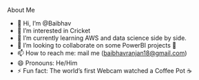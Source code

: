 About Me

- 👋 Hi, I’m @Baibhav
- 👀 I’m interested in Cricket
- 🌱 I’m currently learning AWS and data science side by side.
- 💞️ I’m looking to collaborate on some PowerBI projects 👀
- 📫 How to reach me: mail me (baibhavranjan18@gmail.com)
- 😄 Pronouns: He/Him
- ⚡ Fun fact: The world’s first Webcam watched a Coffee Pot ☕ 

<!---
Baibhav18/Baibhav18 is a ✨ special ✨ repository because its `README.md` (this file) appears on your GitHub profile.
You can click the Preview link to take a look at your changes.
--->
